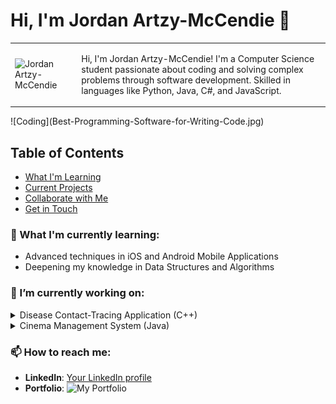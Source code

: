 # Hi, I'm Jordan Artzy-McCendie 👋

<!-- Using HTML to control the image size -->
<table>
  <tr>
    <!-- Image cell -->
    <td>
      <img src="L41H4-91VKKPL_McCendieA_34.jpg" alt="Jordan Artzy-McCendie" width="500" height="500"/>
    </td>
    <td>
      <p>Hi, I'm Jordan Artzy-McCendie! I'm a Computer Science student passionate about coding and solving complex problems through software development. Skilled in languages like Python, Java, C#, and JavaScript.</P>
    </td>
  </tr>
</table>
![Coding](Best-Programming-Software-for-Writing-Code.jpg)

## Table of Contents
- [What I'm Learning](#what-im-learning)
- [Current Projects](#current-projects)
- [Collaborate with Me](#collaborate-with-me)
- [Get in Touch](#get-in-touch)

### 🌱 What I'm currently learning:
- Advanced techniques in iOS and Android Mobile Applications
- Deepening my knowledge in Data Structures and Algorithms

### 🔭 I’m currently working on:
<details>
  <summary>Disease Contact-Tracing Application (C++)</summary>
  Using C++ to track disease movement through efficient data structures. Aimed at improving epidemic response capabilities.
</details>

<details>
  <summary>Cinema Management System (Java)</summary>
  Enhancing a POS system for effective cinema management, utilizing Java Swing and design patterns for scalable architecture.
</details>

### 📫 How to reach me:
- **LinkedIn**: [Your LinkedIn profile](your-linkedin-url)
- **Portfolio**: ![My Portfolio](https://html-profile-website.vercel.app/)

